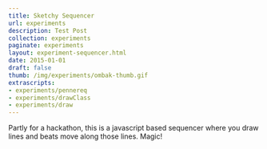 ```yaml
---
title: Sketchy Sequencer
url: experiments
description: Test Post
collection: experiments
paginate: experiments
layout: experiment-sequencer.html
date: 2015-01-01
draft: false
thumb: /img/experiments/ombak-thumb.gif
extrascripts:
- experiments/pennereq
- experiments/drawClass
- experiments/draw
---
```

Partly for a hackathon, this is a javascript based sequencer where you draw lines and beats move along those lines. Magic!

<!-- Code is on [GitHub](https://github.com/NiallNiall/dragon-browser) -->